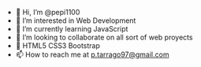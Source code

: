 - 👋 Hi, I’m @pepi1100
- 👀 I’m interested in Web Development
- 🌱 I’m currently learning JavaScript
- 💞️ I’m looking to collaborate on all sort of web proyects
- :toolbox: HTML5 CSS3 Bootstrap
- 📫 How to reach me at p.tarrago97@gmail.com
<!---
pepi1100/pepi1100 is a ✨ special ✨ repository because its `README.md` (this file) appears on your GitHub profile.
You can click the Preview link to take a look at your changes.
--->
